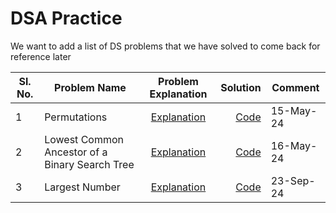 # DSA Practice

We want to add a list of DS problems that we have solved to come back for reference later


Sl. No.| Problem Name                       | Problem Explanation | Solution | Comment |
-------| -----------------------------------|:-------------------:|---------:|------|
1 | Permutations                |[Explanation](https://leetcode.com/problems/permutations/)|[Code](Permutations.java)| 15-May-24 |
2 | Lowest Common Ancestor of a Binary Search Tree | [Explanation](https://leetcode.com/problems/lowest-common-ancestor-of-a-binary-search-tree/description/)|[Code](LowestCommonAncestor.java)| 16-May-24 |
3 | Largest Number | [Explanation](https://leetcode.com/problems/largest-number/?envType=daily-question&envId=2024-09-23)|[Code](LargestNumber.java)| 23-Sep-24 |
